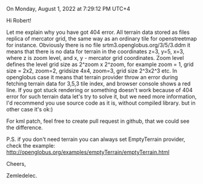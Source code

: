 
On Monday, August 1, 2022 at 7:29:12 PM UTC+4

Hi Robert!

Let me explain why you have got 404 error. All terrain data stored as files replica of mercator grid, the same way as an ordinary tile for openstreetmap for instance. Obviously there is no file  srtm3.openglobus.org/3/5/3.ddm it means that there is no data for terrain in the coordinates z=3, y=5, x=3, where z is zoom level, and x, y - mercator grid coordinates. Zoom level defines the level grid size as 2^zoom x 2^zoom, for example zoom = 1, grid size = 2x2, zoom=2, gridsize 4x4, zoom=3, grid size 2^3x2^3 etc. 
In openglobus case it means that terrain provider throw an error during fetching terrain data for 3,5,3 tile index, and browser console shows a red line. If you got stuck rendering 
or something doesn't work because of 404 error for such terrain data let's try to solve it, but we need more information, I'd recommend you use source code as it is, without compiled library. but in other case it's ok:)

For kml patch, feel free to create pull request in github, that we could see the difference.

P.S. if you don't need terrain you can always set EmptyTerrain provider, check the example: http://openglobus.org/examples/emptyTerrain/emptyTerrain.html


Cheers,

Zemledelec.